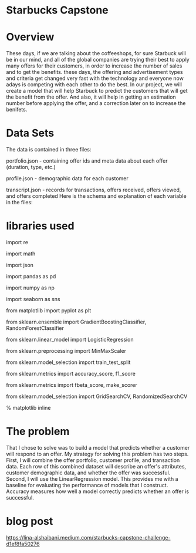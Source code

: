 # Starbucks Capstone

# Overview
These days, if we are talking about the coffeeshops, for sure Starbuck will be in our mind, and all of the global companies are trying their best to apply many offers for their customers, in order to increase the number of sales and to get the benefits. these days, the offering and advertisement types and criteria get changed very fast with the technology and everyone now adays is competing with each other to do the best. In our project, we will create a model that will help Starbuck to predict the customers that will get the benefit from the offer. And also, it will help in getting an estimation number before applying the offer, and a correction later on to increase the benifets.

# Data Sets
The data is contained in three files:


portfolio.json - containing offer ids and meta data about each offer (duration, type, etc.)

profile.json - demographic data for each customer

transcript.json - records for transactions, offers received, offers viewed, and offers completed
Here is the schema and explanation of each variable in the files:


# libraries used


import re

import math

import json

import pandas as pd

import numpy as np

import seaborn as sns

from matplotlib import pyplot as plt

from sklearn.ensemble import GradientBoostingClassifier, RandomForestClassifier

from sklearn.linear_model import LogisticRegression

from sklearn.preprocessing import MinMaxScaler

from sklearn.model_selection import train_test_split

from sklearn.metrics import accuracy_score, f1_score

from sklearn.metrics import fbeta_score, make_scorer

from sklearn.model_selection import GridSearchCV, RandomizedSearchCV

% matplotlib inline


# The problem
That I chose to solve was to build a model that predicts whether a customer will respond to an offer. My strategy for solving this problem has two steps. First, I will combine the offer portfolio, customer profile, and transaction data. Each row of this combined dataset will describe an offer's attributes, customer demographic data, and whether the offer was successful. Second, I will use  the LinearRegression model. This provides me with a baseline for evaluating the performance of models that I construct. Accuracy measures how well a model correctly predicts whether an offer is successful.

# blog post 
https://lina-alshaibani.medium.com/starbucks-capstone-challenge-d1ef8fa50276


